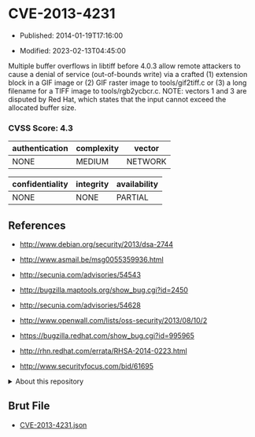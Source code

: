 # CVE-2013-4231

- Published: 2014-01-19T17:16:00

- Modified: 2023-02-13T04:45:00

Multiple buffer overflows in libtiff before 4.0.3 allow remote attackers to cause a denial of service (out-of-bounds write) via a crafted (1) extension block in a GIF image or (2) GIF raster image to tools/gif2tiff.c or (3) a long filename for a TIFF image to tools/rgb2ycbcr.c. NOTE: vectors 1 and 3 are disputed by Red Hat, which states that the input cannot exceed the allocated buffer size.

### CVSS Score: **4.3**

| authentication | complexity | vector |
| --- | --- | --- |
| NONE | MEDIUM | NETWORK |

| confidentiality | integrity | availability |
| --- | --- | --- |
| NONE | NONE | PARTIAL |

## References

* http://www.debian.org/security/2013/dsa-2744

* http://www.asmail.be/msg0055359936.html

* http://secunia.com/advisories/54543

* http://bugzilla.maptools.org/show_bug.cgi?id=2450

* http://secunia.com/advisories/54628

* http://www.openwall.com/lists/oss-security/2013/08/10/2

* https://bugzilla.redhat.com/show_bug.cgi?id=995965

* http://rhn.redhat.com/errata/RHSA-2014-0223.html

* http://www.securityfocus.com/bid/61695

<details>
<summary>About this repository</summary> 

  This repository is part of the project [Live Hack CVE](https://github.com/Live-Hack-CVE). Main website can be found [www.live-hack.org](https://www.live-hack.org) 
  
  Made by [Sn0wAlice](https://github.com/Sn0wAlice) for the people that care about security and need to have a feed of the latest CVEs. Hope you enjoy it, don't forget to star the repo and follow me on [Twitter](https://twitter.com/Sn0wAlice) and [Github](https://github.com/Sn0wAlice). And that is my [personnal website](https://www.alice-snow.me/)

  - [Home Page](https://github.com/Live-Hack-CVE)
  - [Framework](https://github.com/Live-Hack-CVE/cve-framework)
  - [CVE database](https://github.com/Live-Hack-CVE/full_database)
  - [Changelog](https://github.com/Live-Hack-CVE/Changelog)
</details>

## Brut File

* [CVE-2013-4231.json](https://raw.githubusercontent.com/Live-Hack-CVE/full_database/main/cves/2013/CVE-2013-4231.json)

